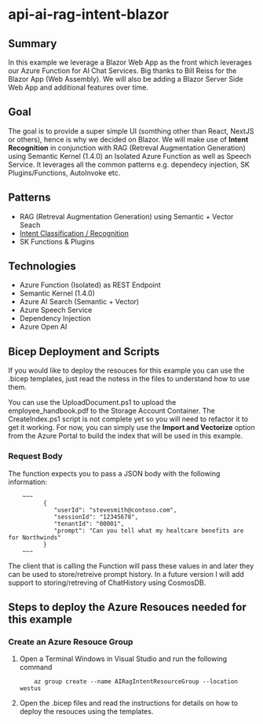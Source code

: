 # api-ai-rag-intent-blazor

## Summary
In this example we leverage a Blazor Web App as the front which leverages our Azure Function for AI Chat Services.  Big thanks to Bill Reiss for the Blazor App (Web Assembly).  We will also be adding a Blazor Server Side Web App and additional features over time.

## Goal
The goal is to provide a super simple UI (somthing other than React, NextJS or others), hence is why we decided on Blazor. We will make use of **Intent Recognition** in conjunction with RAG (Retreval Augmentation Generation) using Semantic Kernel (1.4.0) an Isolated Azure Function as well as Speech Service.  It leverages all the common patterns e.g. dependecy injection, SK Plugins/Functions, AutoInvoke etc. 

## Patterns 
- RAG (Retreval Augmentation Generation) using Semantic + Vector Seach
- [Intent Classification / Recognition](./Intent.md)
- SK Functions & Plugins

## Technologies
- Azure Function (Isolated) as REST Endpoint
- Semantic Kernel (1.4.0)
- Azure AI Search (Semantic + Vector)
- Azure Speech Service
- Dependency Injection
- Azure Open AI

## Bicep Deployment and Scripts
If you would like to deploy the resouces for this example you can use the .bicep templates, just read the notess in the files to understand how to use them.

You can use the UploadDocument.ps1 to upload the employee_handbook.pdf to the Storage Account Container.  The CreateIndex.ps1 script is not complete yet so you will need to refactor it to get it working.  For now, you can simply use the **Import and Vectorize** option from the Azure Portal to build the index that will be used in this example.

### Request Body
The function expects you to pass a JSON body with the following information:

        ~~~
              {
                 "userId": "stevesmith@contoso.com",
                 "sessionId": "12345678",
                 "tenantId": "00001",
                 "prompt": "Can you tell what my healtcare benefits are for Northwinds"
              }
        ~~~

The client that is calling the Function will pass these values in and later they can be used to store/retreive prompt history. In a future version I will add support to storing/retreving of ChatHistory using CosmosDB.

## Steps to deploy the Azure Resouces needed for this example
### Create an Azure Resouce Group
1. Open a Terminal Windows in Visual Studio and run the following command
   
   ~~~
       az group create --name AIRagIntentResourceGroup --location westus
   ~~~

2. Open the .bicep files and read the instructions for details on how to deploy the resouces using the templates.
